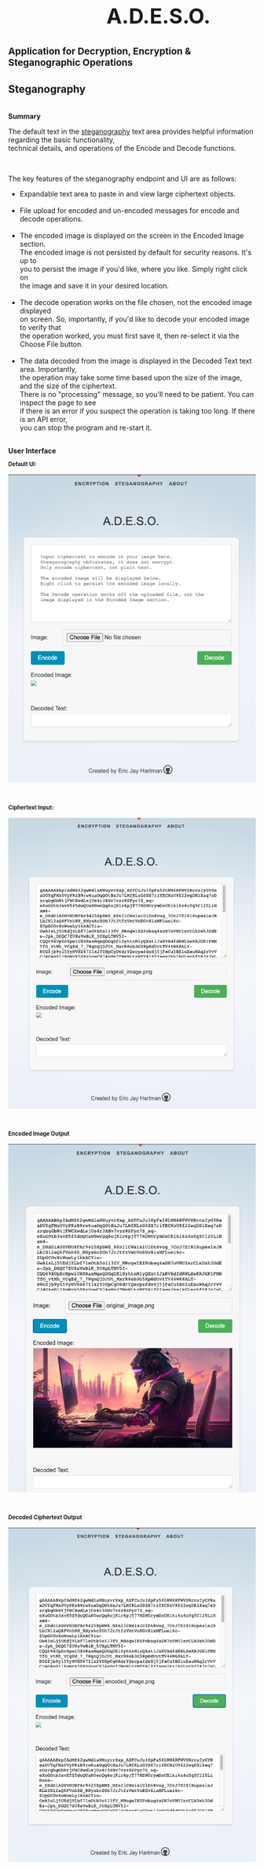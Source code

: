 <div class="text-column">
 <h2 style="margin-top: 5px; text-indent: 200px; font-size: 3em">A.D.E.S.O.</h2>
 <h2 style="margin-top: 0px; text-indent: 0px; font-size: 1.35em">
     <b>A</b>pplication for
     <b>D</b>ecryption, <b>E</b>ncryption &
     <b>S</b>teganographic <b>O</b>perations
 </h2>
 <h2 style="margin-top: 30px;"><b>Steganography</b></h2>
 <br>
 <h2 style="margin-top: 0px; font-size: 1em;"><b>Summary</b></h2>
 <p>The default text in the <a href="http://127.0.0.1:5000/steganography">steganography</a> text area provides helpful
 information regarding the basic functionality, <br>
 technical details, and operations of the Encode and Decode functions.</p>
 <br>
 <p>The key features of the steganography endpoint and UI are as follows:
 <ul style="margin-top: 5px;">
  <li>Expandable text area to paste in and view large ciphertext objects.</li>
  <br> 
  <li>File upload for encoded and un-encoded messages for encode and decode operations.</li>
  <br> 
  <li>The encoded image is displayed on the screen in the Encoded Image section. <br>
  The encoded image is not persisted by default for security reasons.  It's up to <br>
  you to persist the image if you'd like, where you like.  Simply right click on <br>
  the image and save it in your desired location.</li>
  <br>
  <li>The decode operation works on the file chosen, not the encoded image displayed <br>
  on screen.  So, importantly, if you'd like to decode your encoded image to verify that <br>
  the operation worked, you must first save it, then re-select it via the Choose File button.</li>
  <br>
  <li>The data decoded from the image is displayed in the Decoded Text text area.  Importantly, <br>
  the operation may take some time based upon the size of the image, and the size of the ciphertext. <br>
  There is no "processing" message, so you'll need to be patient.  You can inspect the page to see <br>
  if there is an error if you suspect the operation is taking too long.  If there is an API error, <br>
  you can stop the program and re-start it.
  </li>
 </ul>
 </p>

 <h2 style="margin-top: 30px; font-size: 1em;"><b>User Interface</b></h2>

 <h2 style="margin-top: 10px; font-size: .8em;"><b>Default UI:</b></h2>
 
 ![Screenshot](img/SteaganographyPage.png)

 <br>
 <h2 style="margin-top: 10px; font-size: .8em;"><b>Ciphertext Input:</b></h2>

 ![Screenshot](img/SteganographyOperation.png)

 <br>
 <h2 style="margin-top: 10px; font-size: .8em;"><b>Encoded Image Output</b></h2>

 ![Screenshot](img/SteganographyOutput.png)

 <br>
 <h2 style="margin-top: 10px; font-size: .8em;"><b>Decoded Ciphertext Output</b></h2>

 ![Screenshot](img/SteganographyDecoded.png)

</div>